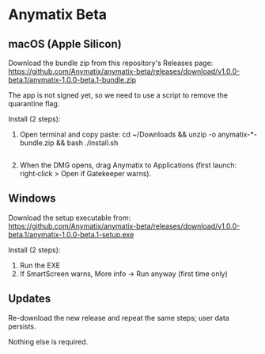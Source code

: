 Anymatix Beta
=============

macOS (Apple Silicon)
---------------------
Download the bundle zip from this repository's Releases page:
https://github.com/Anymatix/anymatix-beta/releases/download/v1.0.0-beta.1/anymatix-1.0.0-beta.1-bundle.zip

The app is not signed yet, so we need to use a script to remove the quarantine flag.

Install (2 steps):

1. Open terminal and copy paste:
	cd ~/Downloads && unzip -o anymatix-*-bundle.zip && bash ./install.sh
	```
 
2. When the DMG opens, drag Anymatix to Applications (first launch: right‑click > Open if Gatekeeper warns).

Windows
-------
Download the setup executable from:
https://github.com/Anymatix/anymatix-beta/releases/download/v1.0.0-beta.1/anymatix-1.0.0-beta.1-setup.exe

Install (2 steps):
1. Run the EXE
2. If SmartScreen warns, More info -> Run anyway (first time only)

Updates
-------
Re-download the new release and repeat the same steps; user data persists.


Nothing else is required.

